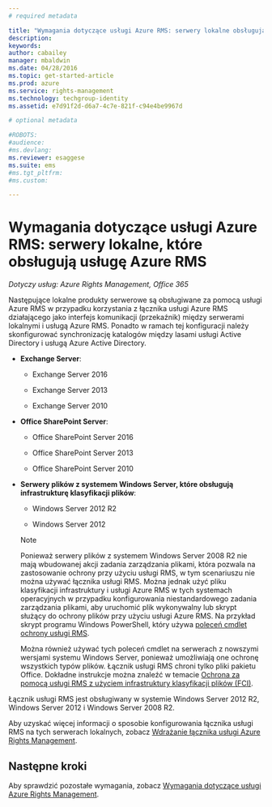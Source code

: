 ```yaml
---
# required metadata

title: "Wymagania dotyczące usługi Azure RMS: serwery lokalne obsługujące usługę Azure Rights Management | Azure RMS"
description:
keywords:
author: cabailey
manager: mbaldwin
ms.date: 04/28/2016
ms.topic: get-started-article
ms.prod: azure
ms.service: rights-management
ms.technology: techgroup-identity
ms.assetid: e7d91f2d-d6a7-4c7e-821f-c94e4be9967d

# optional metadata

#ROBOTS:
#audience:
#ms.devlang:
ms.reviewer: esaggese
ms.suite: ems
#ms.tgt_pltfrm:
#ms.custom:

---
```



# Wymagania dotyczące usługi Azure RMS: serwery lokalne, które obsługują usługę Azure RMS

*Dotyczy usług: Azure Rights Management, Office 365*

Następujące lokalne produkty serwerowe są obsługiwane za pomocą usługi Azure RMS w przypadku korzystania z łącznika usługi Azure RMS działającego jako interfejs komunikacji (przekaźnik) między serwerami lokalnymi i usługą Azure RMS. Ponadto w ramach tej konfiguracji należy skonfigurować synchronizację katalogów między lasami usługi Active Directory i usługą Azure Active Directory.

-   **Exchange Server**:

    -   Exchange Server 2016

    -   Exchange Server 2013

    -   Exchange Server 2010

-   **Office SharePoint Server**:

    -   Office SharePoint Server 2016

    -   Office SharePoint Server 2013

    -   Office SharePoint Server 2010

-   **Serwery plików z systemem Windows Server, które obsługują infrastrukturę klasyfikacji plików**:

    -   Windows Server 2012 R2

    -   Windows Server 2012

    > [!NOTE]
    > Ponieważ serwery plików z systemem Windows Server 2008 R2 nie mają wbudowanej akcji zadania zarządzania plikami, która pozwala na zastosowanie ochrony przy użyciu usługi RMS, w tym scenariuszu nie można używać łącznika usługi RMS. Można jednak użyć pliku klasyfikacji infrastruktury i usługi Azure RMS w tych systemach operacyjnych w przypadku konfigurowania niestandardowego zadania zarządzania plikami, aby uruchomić plik wykonywalny lub skrypt służący do ochrony plików przy użyciu usługi Azure RMS. Na przykład skrypt programu Windows PowerShell, który używa [poleceń cmdlet ochrony usługi RMS](https://msdn.microsoft.com/library/azure/mt433195.aspx).
    > 
    > Można również używać tych poleceń cmdlet na serwerach z nowszymi wersjami systemu Windows Server, ponieważ umożliwiają one ochronę wszystkich typów plików. Łącznik usługi RMS chroni tylko pliki pakietu Office. Dokładne instrukcje można znaleźć w temacie [Ochrona za pomocą usługi RMS z użyciem infrastruktury klasyfikacji plików (FCI)](../rms-client/configure-fci.md).

Łącznik usługi RMS jest obsługiwany w systemie Windows Server 2012 R2, Windows Server 2012 i Windows Server 2008 R2.

Aby uzyskać więcej informacji o sposobie konfigurowania łącznika usługi RMS na tych serwerach lokalnych, zobacz [Wdrażanie łącznika usługi Azure Rights Management](../deploy-use/deploy-rms-connector.md).

## Następne kroki
Aby sprawdzić pozostałe wymagania, zobacz [Wymagania dotyczące usługi Azure Rights Management](requirements-azure-rms.md).


<!--HONumber=May16_HO2-->


